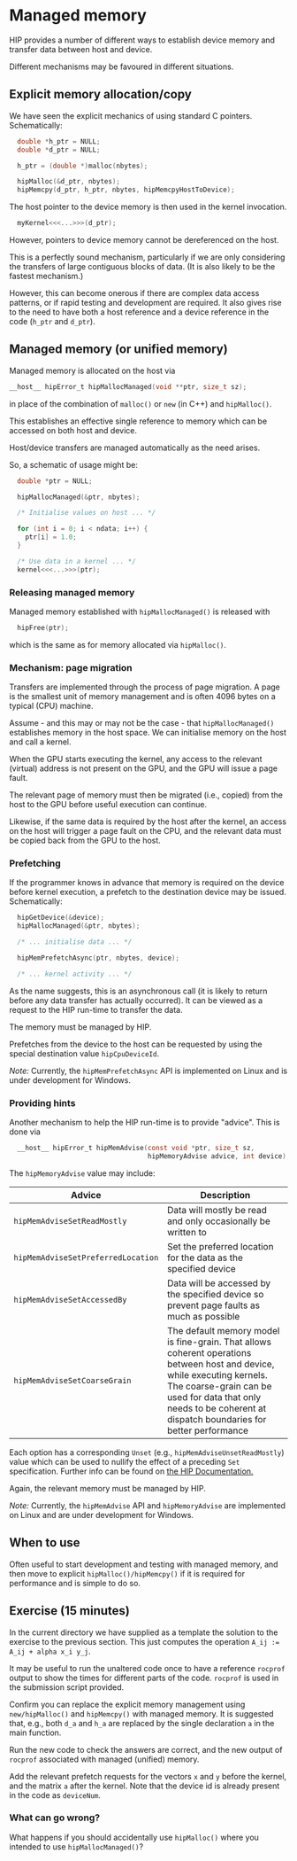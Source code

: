 # Managed memory

HIP provides a number of different ways to establish device
memory and transfer data between host and device.

Different mechanisms may be favoured in different situations.

## Explicit memory allocation/copy

We have seen the explicit mechanics of using standard C pointers.
Schematically:

```c
  double *h_ptr = NULL;
  double *d_ptr = NULL;

  h_ptr = (double *)malloc(nbytes);

  hipMalloc(&d_ptr, nbytes);
  hipMemcpy(d_ptr, h_ptr, nbytes, hipMemcpyHostToDevice);
```

The host pointer to the device memory is then used in the kernel invocation.

```c
  myKernel<<<...>>>(d_ptr);
```

However, pointers to device memory cannot be dereferenced on the host.

This is a perfectly sound mechanism, particularly if we are only
considering the transfers of large contiguous blocks of data.
(It is also likely to be the fastest mechanism.)

However, this can become onerous if there are complex data access
patterns, or if rapid testing and development are required. It also
gives rise to the need to have both a host reference and a device
reference in the code (`h_ptr` and `d_ptr`).

## Managed memory (or unified memory)

Managed memory is allocated on the host via

```c
__host__ hipError_t hipMallocManaged(void **ptr, size_t sz);
```

in place of the combination of `malloc()` or `new` (in C++) and `hipMalloc()`.

This establishes an effective single reference to memory which can be
accessed on both host and device.

Host/device transfers are managed automatically as the need arises.

So, a schematic of usage might be:

```c
  double *ptr = NULL;

  hipMallocManaged(&ptr, nbytes);

  /* Initialise values on host ... */

  for (int i = 0; i < ndata; i++) {
    ptr[i] = 1.0;
  }

  /* Use data in a kernel ... */
  kernel<<<...>>>(ptr);
```

### Releasing managed memory

Managed memory established with `hipMallocManaged()` is released with

```c
  hipFree(ptr);
```

which is the same as for memory allocated via `hipMalloc()`.

### Mechanism: page migration

Transfers are implemented through the process of page migration.
A page is the smallest unit of memory management and is often
4096 bytes on a typical (CPU) machine.

Assume - and this may or may not be the case - that
`hipMallocManaged()` establishes memory in the host space.
We can initialise memory on the host and call a kernel.

When the GPU starts executing the kernel, any access to the
relevant (virtual) address is not present on the GPU, and
the GPU will issue a page fault.

The relevant page of memory must then be migrated (i.e., copied)
from the host to the GPU before useful execution can continue.

Likewise, if the same data is required by the host after the kernel,
an access on the host will trigger a page fault on the CPU, and the
relevant data must be copied back from the GPU to the host.

### Prefetching

If the programmer knows in advance that memory is required on the
device before kernel execution, a prefetch to the destination
device may be issued. Schematically:

```c
  hipGetDevice(&device);
  hipMallocManaged(&ptr, nbytes);

  /* ... initialise data ... */

  hipMemPrefetchAsync(ptr, nbytes, device);

  /* ... kernel activity ... */
```

As the name suggests, this is an asynchronous call (it is likely to return
before any data transfer has actually occurred).
It can be viewed as a request to the HIP run-time to transfer the
data.

The memory must be managed by HIP.

Prefetches from the device to the host can be requested by using the special
destination value `hipCpuDeviceId`.

*Note:* Currently, the `hipMemPrefetchAsync` API is implemented on Linux and is
under development for Windows.

### Providing hints

Another mechanism to help the HIP run-time is to provide "advice".
This is done via

```c
  __host__ hipError_t hipMemAdvise(const void *ptr, size_t sz,
                                   hipMemoryAdvise advice, int device);
```

The `hipMemoryAdvise` value may include:

|  Advice |  Description |
|---|---|
|   `hipMemAdviseSetReadMostly` |  Data will mostly be read and only occasionally be written to |
|   `hipMemAdviseSetPreferredLocation` |  Set the preferred location for the data as the specified device |
| `hipMemAdviseSetAccessedBy` | Data will be accessed by the specified device so prevent page faults as much as possible |
| `hipMemAdviseSetCoarseGrain` | The default memory model is fine-grain. That allows coherent operations between host and device, while executing kernels. The coarse-grain can be used for data that only needs to be coherent at dispatch boundaries for better performance |

Each option has a corresponding `Unset` (e.g., `hipMemAdviseUnsetReadMostly`) 
value which can be used to nullify the effect of a preceding `Set`
specification. Further info can be found on
[the HIP Documentation.](https://rocm.docs.amd.com/projects/HIP/en/latest/doxygen/html/group___global_defs.html)

Again, the relevant memory must be managed by HIP.

*Note:* Currently, the `hipMemAdvise` API and `hipMemoryAdvise` are implemented on
Linux and are under development for Windows.

## When to use

Often useful to start development and testing with managed memory, and
then move to explicit `hipMalloc()/hipMemcpy()` if it is required for
performance and is simple to do so.

## Exercise (15 minutes)

In the current directory we have supplied as a template the solution
to the exercise to the previous section. This just computes the
operation `A_ij := A_ij + alpha x_i y_j`.

It may be useful to run the unaltered code once to have a reference
`rocprof` output to show the times for different parts of the code.
`rocprof` is used in the submission script provided.

Confirm you can replace the explicit memory management using
`new/hipMalloc()` and `hipMemcpy()` with managed memory.
It is suggested that, e.g., both `d_a` and `h_a` are replaced
by the single declaration `a` in the main function.

Run the new code to check the answers are correct, and the new output
of `rocprof` associated with managed (unified) memory.

Add the relevant prefetch requests for the vectors `x` and `y` before
the kernel, and the matrix `a` after the kernel. Note that the device
id is already present in the code as `deviceNum`.

### What can go wrong?

What happens if you should accidentally use `hipMalloc()` where you intended
to use `hipMallocManaged()`?
